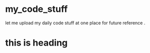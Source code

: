 # my_code_stuff
let me upload my daily code stuff at one place for future reference .
# this is heading
